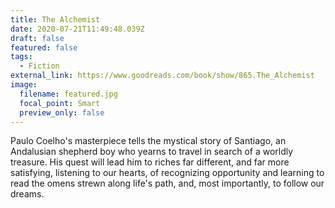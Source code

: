 ```yaml
---
title: The Alchemist
date: 2020-07-21T11:49:48.039Z
draft: false
featured: false
tags:
  - Fiction
external_link: https://www.goodreads.com/book/show/865.The_Alchemist
image:
  filename: featured.jpg
  focal_point: Smart
  preview_only: false
---
```

Paulo Coelho's masterpiece tells the mystical story of Santiago, an Andalusian shepherd boy who yearns to travel in search of a worldly treasure. His quest will lead him to riches far different, and far more satisfying, listening to our hearts, of recognizing opportunity and learning to read the omens strewn along life's path, and, most importantly, to follow our dreams.
